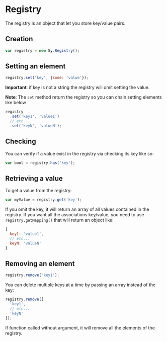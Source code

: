 # Registry

The registry is an object that let you store key/value pairs.

## Creation

```js
var registry = new Sy.Registry();
```

## Setting an element

```js
registry.set('key', {some: 'value'});
```
**Important**: if key is not a string the registry will omit setting the value.

**Note**: The `set` method return the registry so you can chain setting elements like below
```js
registry
  .set('key1', 'value1')
  // etc...
  .set('keyN', 'valueN');
```

## Checking

You can verify if a value exist in the registry via checking its key like so:
```js
var bool = registry.has('key');
```

## Retrieving a value

To get a value from the registry:
```js
var myValue = registry.get('key');
```

If you omit the key, it will return an array of all values contained in the registry. If you want all the associations key/value, you need to use `registry.getMapping()` that will return an object like:
```js
{
  key1: 'value1',
  // etc...
  keyN: 'valueN'
}
```

## Removing an element

```js
registry.remove('key1');
```

You can delete multiple keys at a time by passing an array instead of the key:
```js
registry.remove([
  'key1',
  // etc...
  'keyN'
]);
```

If function called without argument, it will remove all the elements of the registry.